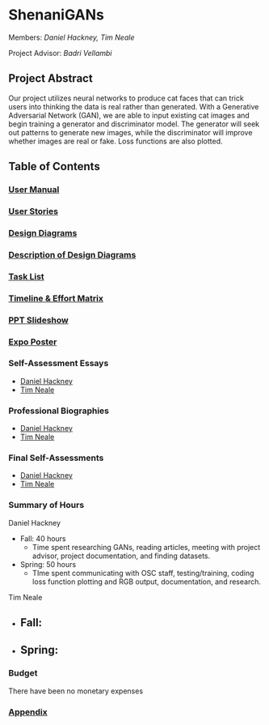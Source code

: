 # ShenaniGANs

Members: _Daniel Hackney, Tim Neale_

Project Advisor: _Badri Vellambi_

## Project Abstract

Our project utilizes neural networks to produce cat faces that can trick users into thinking the data is real rather than generated. With a Generative Adversarial Network (GAN), we are able to input existing cat images and begin training a generator and discriminator model. The generator will seek out patterns to generate new images, while the discriminator will improve whether images are real or fake. Loss functions are also plotted.

## Table of Contents

### [User Manual](./user_manual.md)

### [User Stories](./User_Stories.md)

### [Design Diagrams](Design_Diagrams/DesignDiagrams.png)

### [Description of Design Diagrams](Design_Diagrams/DiagramDescriptions.md)

### [Task List](./tasklist.md)

### [Timeline & Effort Matrix](./Milestones.pdf)

### [PPT Slideshow](./ShenaniGANs_Powerpoint.pdf)

### [Expo Poster](./Poster.pdf)

### Self-Assessment Essays

- [Daniel Hackney](essays/dhackney-Individual-Capstone-Assessment.md)
- [Tim Neale](essays/neale_Individual_Capstone_Essay.pdf)

### Professional Biographies

- [Daniel Hackney](./dhackney-Professional-Biography.md)
- [Tim Neale](./biography_Neale.md)

### Final Self-Assessments

- [Daniel Hackney](essays/Final_Self_Assessment_Hackney.pdf)
- [Tim Neale](essays/Final_Self_Assessment_Neale.pdf)

### Summary of Hours

Daniel Hackney
 - Fall: 40 hours
      - Time spent researching GANs, reading articles, meeting with project advisor, project documentation, and finding datasets.
 - Spring: 50 hours
      - TIme spent communicating with OSC staff, testing/training, coding loss function plotting and RGB output, documentation, and research.

Tim Neale
- Fall:
     - 
- Spring: 
     - 

### Budget

There have been no monetary expenses

### [Appendix](./appendix.md)
